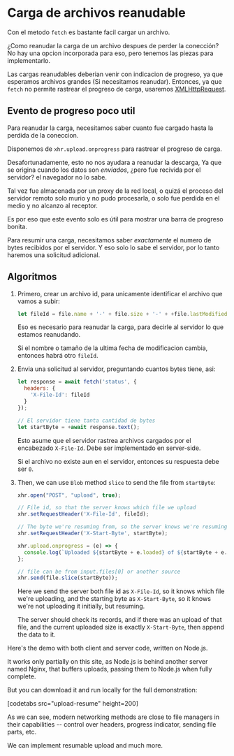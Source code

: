 # Carga de archivos reanudable

Con el metodo `fetch` es bastante facil cargar un archivo.

¿Como reanudar la carga de un archivo despues de perder la conección? No hay una opcion incorporada para eso, pero tenemos las piezas para implementarlo.

Las cargas reanudables deberian venir con indicacion de progreso, ya que esperamos archivos grandes (Si necesitamos reanudar). Entonces, ya que `fetch` no permite rastrear el progreso de carga, usaremos [XMLHttpRequest](info:xmlhttprequest).

## Evento de progreso poco util

Para reanudar la carga, necesitamos saber cuanto fue cargado hasta la perdida de la coneccion.

Disponemos de `xhr.upload.onprogress` para rastrear el progreso de carga.

Desafortunadamente, esto no nos ayudara a reanudar la descarga, Ya que se origina cuando los datos son *enviados*, ¿pero fue recivida por el servidor? el navegador no lo sabe.

Tal vez fue almacenada por un proxy de la red local, o quizá el proceso del servidor remoto solo murio y no pudo procesarla, o solo fue perdida en el medio y no alcanzo al receptor.

Es por eso que este evento solo es útil para mostrar una barra de progreso bonita.

Para resumir una carga, necesitamos saber *exactamente* el numero de bytes recibidos por el servidor. Y eso solo lo sabe el servidor, por lo tanto haremos una solicitud adicional.

## Algoritmos

1. Primero, crear un archivo id, para unicamente identificar el archivo que vamos a subir:
    ```js
    let fileId = file.name + '-' + file.size + '-' + +file.lastModifiedDate;
    ```
    Eso es necesario para reanudar la carga, para decirle al servidor lo que estamos reanudando.

    Si el nombre o tamaño de la ultima fecha de modificacion cambia, entonces habrá otro `fileId`.

2. Envia una solicitud al servidor, preguntando cuantos bytes tiene, asi:
    ```js
    let response = await fetch('status', {
      headers: {
        'X-File-Id': fileId
      }
    });

    // El servidor tiene tanta cantidad de bytes
    let startByte = +await response.text();
    ```

    Esto asume que el servidor rastrea archivos cargados por el encabezado `X-File-Id`. Debe ser implementado en server-side.

    Si el archivo no existe aun en el servidor, entonces su respuesta debe ser `0`.

3. Then, we can use `Blob` method `slice` to send the file from `startByte`:
    ```js
    xhr.open("POST", "upload", true);

    // File id, so that the server knows which file we upload
    xhr.setRequestHeader('X-File-Id', fileId);

    // The byte we're resuming from, so the server knows we're resuming
    xhr.setRequestHeader('X-Start-Byte', startByte);

    xhr.upload.onprogress = (e) => {
      console.log(`Uploaded ${startByte + e.loaded} of ${startByte + e.total}`);
    };

    // file can be from input.files[0] or another source
    xhr.send(file.slice(startByte));
    ```

    Here we send the server both file id as `X-File-Id`, so it knows which file we're uploading, and the starting byte as `X-Start-Byte`, so it knows we're not uploading it initially, but resuming.

    The server should check its records, and if there was an upload of that file, and the current uploaded size is exactly `X-Start-Byte`, then append the data to it.


Here's the demo with both client and server code, written on Node.js.

It works only partially on this site, as Node.js is behind another server named Nginx, that buffers uploads, passing them to Node.js when fully complete.

But you can download it and run locally for the full demonstration:

[codetabs src="upload-resume" height=200]

As we can see, modern networking methods are close to file managers in their capabilities -- control over headers, progress indicator, sending file parts, etc.

We can implement resumable upload and much more.
